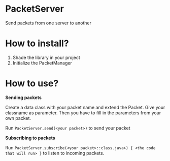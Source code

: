 # PacketServer
Send packets from one server to another

# How to install?
1) Shade the library in your project
2) Initialize the PacketManager 

# How to use?
**Sending packets**

Create a data class with your packet name and extend the Packet. Give your classname as parameter. Then you have to fill in the parameters from your own packet.

Run `PacketServer.send(<your packet>)` to send your packet

**Subscribing to packets**

Run `PacketServer.subscribe(<your packet>::class.java>) { <the code that will run> }` to listen to incoming packets.